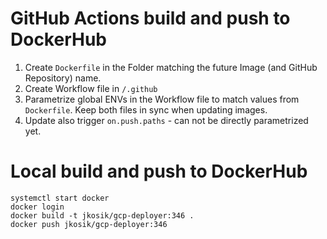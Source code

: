 # GitHub Actions build and push to DockerHub
1. Create `Dockerfile` in the Folder matching the future Image (and GitHub Repository) name.
2. Create Workflow file in `/.github`
3. Parametrize global ENVs in the Workflow file to match values from `Dockerfile`. Keep both files in sync when updating images.
4. Update also trigger `on.push.paths` - can not be directly parametrized yet.

# Local build and push to DockerHub
```
systemctl start docker
docker login
docker build -t jkosik/gcp-deployer:346 .
docker push jkosik/gcp-deployer:346
```